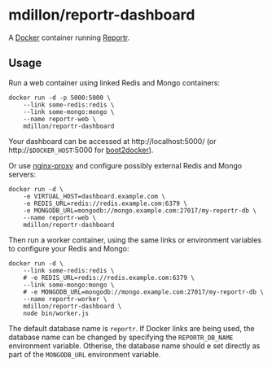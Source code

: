 # mdillon/reportr-dashboard

A [Docker](https://docker.com) container running [Reportr](http://www.reportr.io/).

## Usage

Run a web container using linked Redis and Mongo containers:

    docker run -d -p 5000:5000 \
        --link some-redis:redis \
        --link some-mongo:mongo \
        --name reportr-web \
        mdillon/reportr-dashboard

Your dashboard can be accessed at http://localhost:5000/ (or http://`$DOCKER_HOST`:5000 for [boot2docker](http://boot2docker.io/)).

Or use [nginx-proxy](https://github.com/jwilder/nginx-proxy) and configure
possibly external Redis and Mongo servers:

    docker run -d \
        -e VIRTUAL_HOST=dashboard.example.com \
        -e REDIS_URL=redis://redis.example.com:6379 \
        -e MONGODB_URL=mongodb://mongo.example.com:27017/my-reportr-db \
        --name reportr-web \
        mdillon/reportr-dashboard

Then run a worker container, using the same links or environment variables to
configure your Redis and Mongo:

    docker run -d \
        --link some-redis:redis \
        # -e REDIS_URL=redis://redis.example.com:6379 \
        --link some-mongo:mongo \
        # -e MONGODB_URL=mongodb://mongo.example.com:27017/my-reportr-db \
        --name reportr-worker \
        mdillon/reportr-dashboard \
        node bin/worker.js

The default database name is `reportr`. If Docker links are being used, the
database name can be changed by specifying the `REPORTR_DB_NAME` environment
variable. Otherise, the database name should e set directly as part of the
`MONGODB_URL` environment variable.
